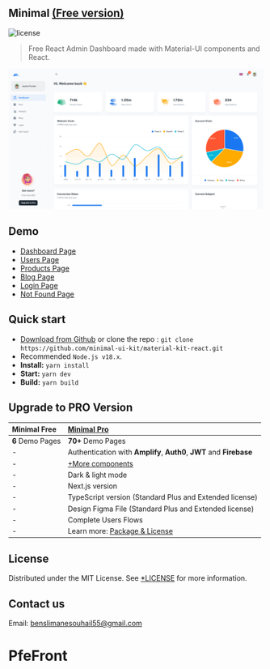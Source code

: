 ## Minimal [(Free version)](https://minimal-kit-react.vercel.app/)

![license](https://img.shields.io/badge/license-MIT-blue.svg)

> Free React Admin Dashboard made with Material-UI components and React.

![preview](public/assets/preview.jpg)

## Demo

- [Dashboard Page](https://minimal-kit-react.vercel.app/)
- [Users Page](https://minimal-kit-react.vercel.app/user)
- [Products Page](https://minimal-kit-react.vercel.app/products)
- [Blog Page](https://minimal-kit-react.vercel.app/blog)
- [Login Page](https://minimal-kit-react.vercel.app/login)
- [Not Found Page](https://minimal-kit-react.vercel.app/404)

## Quick start

- [Download from Github](https://github.com/minimal-ui-kit/material-kit-react/archive/refs/heads/main.zip) or clone the repo : `git clone https://github.com/minimal-ui-kit/material-kit-react.git`
- Recommended `Node.js v18.x`.
- **Install:** `yarn install`
- **Start:** `yarn dev`
- **Build:** `yarn build`

## Upgrade to PRO Version

| Minimal Free     | [Minimal Pro](*****https://****material-ui.com/store/items/minimal-dashboard/) |
| :--------------- | :-------------------------------------------------------------------- |
| **6** Demo Pages | **70+** Demo Pages                                                    |
| -                | Authentication with **Amplify**, **Auth0**, **JWT** and **Firebase**  |
| -                | [+More components](https://minimals.cc/components)                    |
| -                | Dark & light mode                                                     |
| -                | Next.js version                                                       |
| -                | TypeScript version (Standard Plus and Extended license)               |
| -                | Design Figma File (Standard Plus and Extended license)                |
| -                | Complete Users Flows                                                  |
| -                | Learn more: [Package & License](https://docs.minimals.cc/package)     |

## License

Distributed under the MIT License. See [*LICENSE](https:/µ******/github.com/minimal-ui-kit/minimal.free/blob/main/LICENSE.md) for more information.

## Contact us

Email: benslimanesouhail55@gmail.com
# PfeFront
